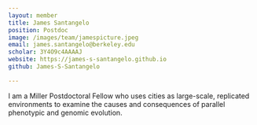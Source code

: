 ```yaml
---
layout: member
title: James Santangelo
position: Postdoc
image: /images/team/jamespicture.jpeg
email: james.santangelo@berkeley.edu
scholar: 3Y4O9c4AAAAJ
website: https://james-s-santangelo.github.io
github: James-S-Santangelo

---
```



I am a Miller Postdoctoral Fellow who uses cities as large-scale, replicated environments to examine the causes and consequences of parallel phenotypic and genomic evolution.

